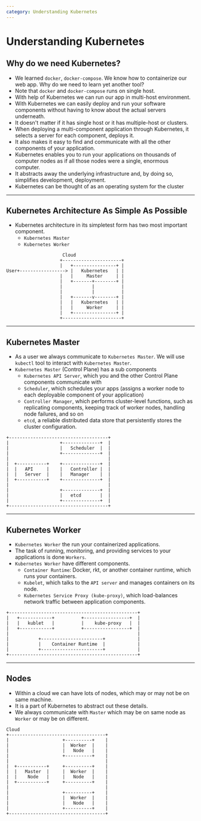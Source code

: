 ```yaml
---
category: Understanding Kubernetes
---
```


# Understanding Kubernetes

## Why do we need Kubernetes?
* We learned `docker`, `docker-compose`. We know how to containerize our web app. Why do we need to learn yet another tool?
* Note that `docker` and `docker-compose` runs on single host.
* With help of Kubernetes we can run our app in multi-host environment.
* With Kubernetes we can easily deploy and run your software components without having to know about the actual servers underneath.
* It doesn't matter if it has single host or it has multiple-host or clusters.
* When deploying a multi-component application through Kubernetes, it selects a server for each component, deploys it.
* It also makes it easy to find and communicate with all the other components of your application.
* Kubernetes enables you to run your applications on thousands of computer nodes as if all those nodes were a single, enormous computer. 
* It abstracts away the underlying infrastructure and, by doing so, simplifies development, deployment.
* Kubernetes can be thought of as an operating system for the cluster

---
## Kubernetes Architecture As Simple As Possible

* Kubernetes architecture in its simpletest form has two most important component.
  * `Kubernetes Master`
  * `Kubernetes Worker`

```text
                     Cloud
                    +----------------------+
                    |   +----------------+ |
User+-----------------> |   Kubernetes   | |
                    |   |     Master     | |
                    |   +-------+--------+ |
                    |           |          |
                    |           |          |
                    |   +-------v--------+ |
                    |   |   Kubernetes   | |
                    |   |     Worker     | |
                    |   +----------------+ |
                    +----------------------+
```

---
## Kubernetes Master
* As a user we always communicate to `Kubernetes Master`. We will use `kubectl` tool to interact with `Kubernetes Master`.
* `Kubernetes Master` (Control Plane) has a sub components
   * `Kubernetes API Server`, which you and the other Control Plane components communicate with
   * `Scheduler`, which schedules your apps (assigns a worker node to each deployable component of your application)
   * `Controller Manager`, which performs cluster-level functions, such as replicating components, keeping track of worker nodes, handling node failures, and so on
   * `etcd`, a reliable distributed data store that persistently stores the cluster configuration.
   
```text
+-------------------------------------+
|                   +--------------+  |
|                   |   Scheduler  |  |
|                   +--------------+  |
|                                     |
|  +-----------+    +--------------+  |
|  |   API     |    |   Controller |  |
|  |   Server  |    |   Manager    |  |
|  +-----------+    +--------------+  |
|                                     |
|                   +--------------+  |
|                   |   etcd       |  |
|                   +--------------+  |
+-------------------------------------+
``` 

---
## Kubernetes Worker
* `Kubernetes Worker` the run your containerized applications. 
* The task of running, monitoring, and providing services to your applications is done `Workers`.
* `Kubernetes Worker` have different components.
  * `Container Runtime`: Docker, rkt, or another container runtime, which runs your containers.
  * `Kubelet`, which talks to the `API server` and manages containers on its node.
  * `Kubernetes Service Proxy (kube-proxy)`, which load-balances network traffic between application components.

```text
+------------------------------------------------+
|   +------------+          +-----------------+  |
|   |   kublet   |          |    kube-proxy   |  |
|   +------------+          +-----------------+  |
|                                                |
|           +-----------------------+            |
|           |    Container Runtime  |            |
|           +-----------------------+            |
+------------------------------------------------+

```

---
## Nodes
* Within a cloud we can have lots of nodes, which may or may not be on same machine.
* It is a part of Kubernetes to abstract out these details.
* We always communicate with `Master` which may be on same node as `Worker` or may be on different.

```text
Cloud
+------------------------------------+
|                    +----------+    |
|                    |  Worker  |    |
|                    |   Node   |    |
|                    +----------+    |
|                                    |
|  +-----------+     +----------+    |
|  |   Master  |     |  Worker  |    |
|  |    Node   |     |   Node   |    |
|  +-----------+     +----------+    |
|                                    |
|                    +----------+    |
|                    |  Worker  |    |
|                    |   Node   |    |
|                    +----------+    |
+------------------------------------+
```



